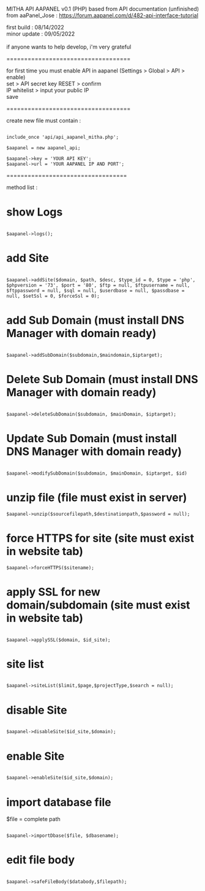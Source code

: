 MITHA API AAPANEL v0.1 (PHP)
based from API documentation (unfinished) from aaPanel_Jose : https://forum.aapanel.com/d/482-api-interface-tutorial

first build : 08/14/2022\
minor update : 09/05/2022\
\
if anyone wants to help develop, i'm very grateful

===================================

for first time you must enable API in aapanel (Settings > Global > API > enable)\
set > API secret key RESET > confirm\
IP whitelist > input your public IP\
save

===================================

create new file must contain :

```

include_once 'api/api_aapanel_mitha.php';

$aapanel = new aapanel_api;

$aapanel->key = 'YOUR API KEY';
$aapanel->url = 'YOUR AAPANEL IP AND PORT';

```

==================================

method list :

# show Logs

```

$aapanel->logs();

```

# add Site

```

$aapanel->addSite($domain, $path, $desc, $type_id = 0, $type = 'php', $phpversion = '73', $port = '80', $ftp = null, $ftpusername = null, $ftppassword = null, $sql = null, $userdbase = null, $passdbase = null, $setSsl = 0, $forceSsl = 0);

```

# add Sub Domain (must install DNS Manager with domain ready)

```

$aapanel->addSubDomain($subdomain,$maindomain,$iptarget);

```

# Delete Sub Domain (must install DNS Manager with domain ready)

```

$aapanel->deleteSubDomain($subdomain, $mainDomain, $iptarget);

```

# Update Sub Domain (must install DNS Manager with domain ready)

```

$aapanel->modifySubDomain($subdomain, $mainDomain, $iptarget, $id)

```

# unzip file (file must exist in server)

```
$aapanel->unzip($sourcefilepath,$destinationpath,$password = null);

```

# force HTTPS for site (site must exist in website tab)

```
$aapanel->forceHTTPS($sitename);

```

# apply SSL for new domain/subdomain (site must exist in website tab)

```

$aapanel->applySSL($domain, $id_site);

```

# site list

```

$aapanel->siteList($limit,$page,$projectType,$search = null);

```

# disable Site

```

$aapanel->disableSite($id_site,$domain);

```

# enable Site

```

$aapanel->enableSite($id_site,$domain);

```

# import database file

$file = complete path

```

$aapanel->importDbase($file, $dbasename);

```

# edit file body

```

$aapanel->safeFileBody($databody,$filepath);

```
